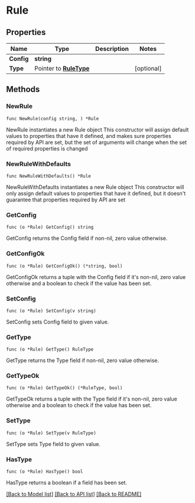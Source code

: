 # Rule

## Properties

Name | Type | Description | Notes
------------ | ------------- | ------------- | -------------
**Config** | **string** |  | 
**Type** | Pointer to [**RuleType**](RuleType.md) |  | [optional] 


## Methods

### NewRule

`func NewRule(config string, ) *Rule`

NewRule instantiates a new Rule object
This constructor will assign default values to properties that have it defined,
and makes sure properties required by API are set, but the set of arguments
will change when the set of required properties is changed

### NewRuleWithDefaults

`func NewRuleWithDefaults() *Rule`

NewRuleWithDefaults instantiates a new Rule object
This constructor will only assign default values to properties that have it defined,
but it doesn't guarantee that properties required by API are set


### GetConfig

`func (o *Rule) GetConfig() string`

GetConfig returns the Config field if non-nil, zero value otherwise.

### GetConfigOk

`func (o *Rule) GetConfigOk() (*string, bool)`

GetConfigOk returns a tuple with the Config field if it's non-nil, zero value otherwise
and a boolean to check if the value has been set.

### SetConfig

`func (o *Rule) SetConfig(v string)`

SetConfig sets Config field to given value.



### GetType

`func (o *Rule) GetType() RuleType`

GetType returns the Type field if non-nil, zero value otherwise.

### GetTypeOk

`func (o *Rule) GetTypeOk() (*RuleType, bool)`

GetTypeOk returns a tuple with the Type field if it's non-nil, zero value otherwise
and a boolean to check if the value has been set.

### SetType

`func (o *Rule) SetType(v RuleType)`

SetType sets Type field to given value.

### HasType

`func (o *Rule) HasType() bool`

HasType returns a boolean if a field has been set.



[[Back to Model list]](../README.md#documentation-for-models) [[Back to API list]](../README.md#documentation-for-api-endpoints) [[Back to README]](../README.md)


